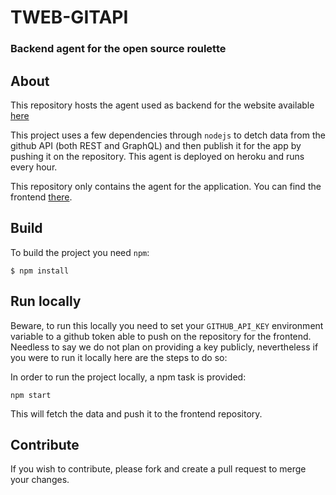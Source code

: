 # TWEB-GITAPI
### Backend agent for the open source roulette

## About
This repository hosts the agent used as backend for the website available [here](https://farenjihn.github.io/ossroulette/)

This project uses a few dependencies through `nodejs` to detch data from the github API (both REST and GraphQL) and then publish it for the app by pushing it on the repository. This agent is deployed on heroku and runs every hour.

This repository only contains the agent for the application. You can find the frontend [there](https://github.com/Farenjihn/ossroulette).

## Build
To build the project you need `npm`:

```
$ npm install
```

## Run locally
Beware, to run this locally you need to set your `GITHUB_API_KEY` environment variable to a github token able to push on the repository for the frontend. Needless to say we do not plan on providing a key publicly, nevertheless if you were to run it locally here are the steps to do so:

In order to run the project locally, a npm task is provided:

```
npm start
```
This will fetch the data and push it to the frontend repository.

## Contribute
If you wish to contribute, please fork and create a pull request to merge your changes.

